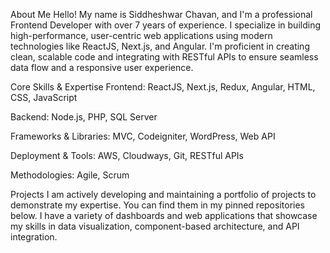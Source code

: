 About Me
Hello! My name is Siddheshwar Chavan, and I'm a professional Frontend Developer with over 7 years of experience. I specialize in building high-performance, user-centric web applications using modern technologies like ReactJS, Next.js, and Angular. I'm proficient in creating clean, scalable code and integrating with RESTful APIs to ensure seamless data flow and a responsive user experience.

Core Skills & Expertise
Frontend: ReactJS, Next.js, Redux, Angular, HTML, CSS, JavaScript

Backend: Node.js, PHP, SQL Server

Frameworks & Libraries: MVC, Codeigniter, WordPress, Web API

Deployment & Tools: AWS, Cloudways, Git, RESTful APIs

Methodologies: Agile, Scrum

Projects
I am actively developing and maintaining a portfolio of projects to demonstrate my expertise. You can find them in my pinned repositories below. I have a variety of dashboards and web applications that showcase my skills in data visualization, component-based architecture, and API integration.

<!---
siddheshwar-chavan/siddheshwar-chavan is a ✨ special ✨ repository because its `README.md` (this file) appears on your GitHub profile.
You can click the Preview link to take a look at your changes.
--->
